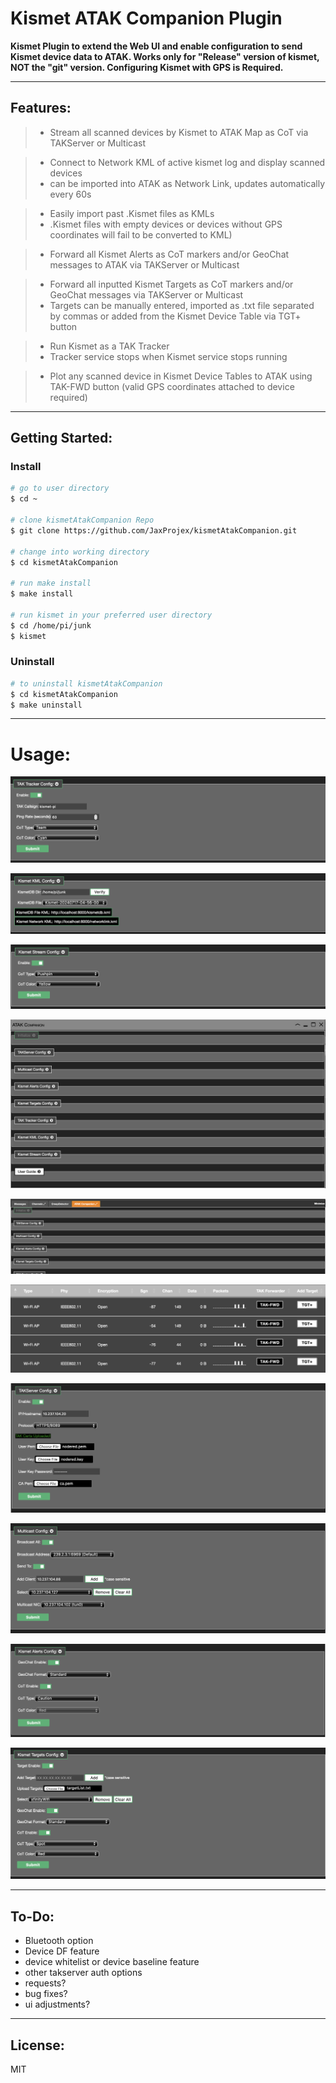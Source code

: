 # Kismet ATAK Companion Plugin

**Kismet Plugin to extend the Web UI and enable configuration to send Kismet device data to ATAK. Works only for "Release" version of kismet, NOT the "git" version. Configuring Kismet with GPS is Required.**

---

## Features:

>* Stream all scanned devices by Kismet to ATAK Map as CoT via TAKServer or Multicast

>* Connect to Network KML of active kismet log and display scanned devices 
>  * can be imported into ATAK as Network Link, updates automatically every 60s

>* Easily import past .Kismet files as KMLs 
>  * .Kismet files with empty devices or devices without GPS coordinates will fail to be converted to KML)

>* Forward all Kismet Alerts as CoT markers and/or GeoChat messages to ATAK via TAKServer or Multicast

>* Forward all inputted Kismet Targets as CoT markers and/or GeoChat messages via TAKServer or Multicast 
>  * Targets can be manually entered, imported as .txt file separated by commas or added from the Kismet Device Table via TGT+ button

>* Run Kismet as a TAK Tracker 
>  * Tracker service stops when Kismet service stops running

>* Plot any scanned device in Kismet Device Tables to ATAK using TAK-FWD button (valid GPS coordinates attached to device required)

---

## Getting Started:
### Install
```bash
# go to user directory
$ cd ~

# clone kismetAtakCompanion Repo
$ git clone https://github.com/JaxProjex/kismetAtakCompanion.git

# change into working directory
$ cd kismetAtakCompanion

# run make install
$ make install

# run kismet in your preferred user directory
$ cd /home/pi/junk
$ kismet
```
### Uninstall
```bash
# to uninstall kismetAtakCompanion
$ cd kismetAtakCompanion
$ make uninstall
```

---

# Usage:

![kismetAtakCompanionPhoto](/photos/img1.png?raw=true "img6")

![kismetAtakCompanionPhoto](/photos/img2.png?raw=true "img5")

![kismetAtakCompanionPhoto](/photos/img3.png?raw=true "img4")

![kismetAtakCompanionPhoto](/photos/img4.png?raw=true "img7")

![kismetAtakCompanionPhoto](/photos/img5.png?raw=true "img8")

![kismetAtakCompanionPhoto](/photos/img6.png?raw=true "img9")

![kismetAtakCompanionPhoto](/photos/img7.png?raw=true "img10")

![kismetAtakCompanionPhoto](/photos/img8.png?raw=true "img1")

![kismetAtakCompanionPhoto](/photos/img9.png?raw=true "img2")

![kismetAtakCompanionPhoto](/photos/img10.png?raw=true "img3")

---

## To-Do:

* Bluetooth option
* Device DF feature
* device whitelist or device baseline feature
* other takserver auth options
* requests?
* bug fixes?
* ui adjustments?


---

## License:
MIT
